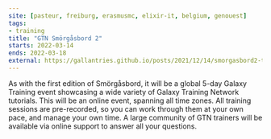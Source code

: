 ```yaml
---
site: [pasteur, freiburg, erasmusmc, elixir-it, belgium, genouest]
tags:
- training
title: "GTN Smörgåsbord 2"
starts: 2022-03-14
ends: 2022-03-18
external: https://gallantries.github.io/posts/2021/12/14/smorgasbord2-tapas/?utm_source=eu-website&utm_medium=web&utm_campaign=smorgasbord2
---
```


As with the first edition of Smörgåsbord, it will be a global 5-day Galaxy Training event showcasing a wide variety of Galaxy Training Network tutorials. This will be an online event, spanning all time zones. All training sessions are pre-recorded, so you can work through them at your own pace, and manage your own time. A large community of GTN trainers will be available via online support to answer all your questions.

